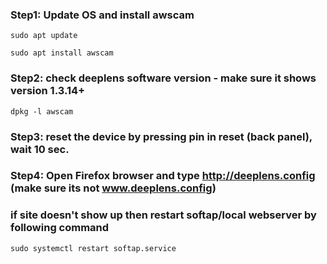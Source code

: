 ### Step1: Update OS and install awscam

```
sudo apt update

sudo apt install awscam
```

### Step2: check deeplens software version - make sure it shows version 1.3.14+
``` 
dpkg -l awscam
```

### Step3: reset the device by pressing pin in reset (back panel), wait 10 sec. 

### Step4: Open Firefox browser and type http://deeplens.config (make sure its not www.deeplens.config)

### if site doesn't show up then restart softap/local webserver by following command

```
sudo systemctl restart softap.service
```

